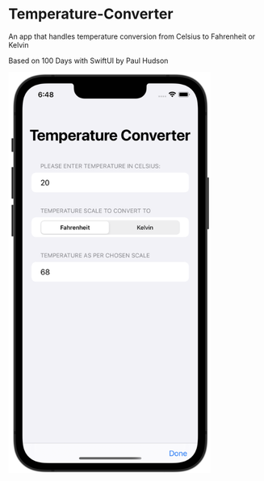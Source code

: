 # Temperature-Converter
An app that handles temperature conversion from Celsius to Fahrenheit or Kelvin

Based on 100 Days with SwiftUI by Paul Hudson

<img src="screenshot.png" width=400>
